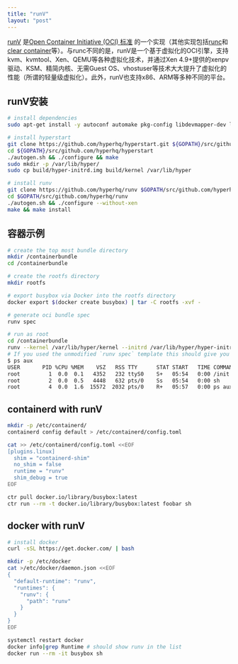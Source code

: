 ```yaml
---
title: "runV"
layout: "post"
---
```


[runV](https://github.com/hyperhq/runv) 是[Open Container Initiative (OCI) 标准](https://github.com/opencontainers/runtime-spec) 的一个实现（其他实现包括[runc](runc.html)和[clear container](https://github.com/01org/cc-oci-runtime)等）。与runc不同的是，runV是一个基于虚拟化的OCI引擎，支持kvm、kvmtool、Xen、QEMU等各种虚拟化技术，并通过Xen 4.9+提供的xenpv驱动、KSM、精简内核、无需Guest OS、vhostuser等技术大大提升了虚拟化的性能（所谓的轻量级虚拟化）。此外，runV也支持x86、ARM等多种不同的平台。

## runV安装

```sh
# install dependencies
sudo apt-get install -y autoconf automake pkg-config libdevmapper-dev libvirt-dev libvirt-bin wget libaio1 libpixman-1-0 jq qemu-system-x86 qemu

# install hyperstart
git clone https://github.com/hyperhq/hyperstart.git ${GOPATH}/src/github.com/hyperhq/hyperstart
cd ${GOPATH}/src/github.com/hyperhq/hyperstart
./autogen.sh && ./configure && make
sudo mkdir -p /var/lib/hyper/
sudo cp build/hyper-initrd.img build/kernel /var/lib/hyper

# install runv
git clone https://github.com/hyperhq/runv $GOPATH/src/github.com/hyperhq/runv
cd $GOPATH/src/github.com/hyperhq/runv
./autogen.sh && ./configure --without-xen
make && make install
```

## 容器示例

```sh
# create the top most bundle directory
mkdir /containerbundle
cd /containerbundle

# create the rootfs directory
mkdir rootfs

# export busybox via Docker into the rootfs directory
docker export $(docker create busybox) | tar -C rootfs -xvf -

# generate oci bundle spec
runv spec

# run as root
cd /containerbundle
runv --kernel /var/lib/hyper/kernel --initrd /var/lib/hyper/hyper-initrd.img run mycontainer
# If you used the unmodified `runv spec` template this should give you a `sh` session inside the container.
$ ps aux
USER       PID %CPU %MEM    VSZ   RSS TTY      STAT START   TIME COMMAND
root         1  0.0  0.1   4352   232 ttyS0    S+   05:54   0:00 /init
root         2  0.0  0.5   4448   632 pts/0    Ss   05:54   0:00 sh
root         4  0.0  1.6  15572  2032 pts/0    R+   05:57   0:00 ps aux
```

## containerd with runV

```sh
mkdir -p /etc/containerd/
containerd config default > /etc/containerd/config.toml

cat >> /etc/containerd/config.toml <<EOF
[plugins.linux]
  shim = "containerd-shim"
  no_shim = false
  runtime = "runv"
  shim_debug = true
EOF

ctr pull docker.io/library/busybox:latest
ctr run --rm -t docker.io/library/busybox:latest foobar sh
```



## docker with runV

```sh
# install docker
curl -sSL https://get.docker.com/ | bash

mkdir -p /etc/docker
cat >/etc/docker/daemon.json <<EOF
{
  "default-runtime": "runv",
  "runtimes": {
    "runv": {
      "path": "runv"
    }
  }
}
EOF

systemctl restart docker
docker info|grep Runtime # should show runv in the list
docker run --rm -it busybox sh
```

